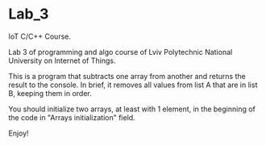 # Lab_3
IoT C/C++ Course.

Lab 3 of programming and algo course of Lviv Polytechnic National University on Internet of Things.

This is a program that subtracts one array from another and returns the result to the console.
In brief, it removes all values from list A that are in list B, keeping them in order.

You should initialize two arrays, at least with 1 element, in the beginning of the code in "Arrays initialization" field.

Enjoy!
